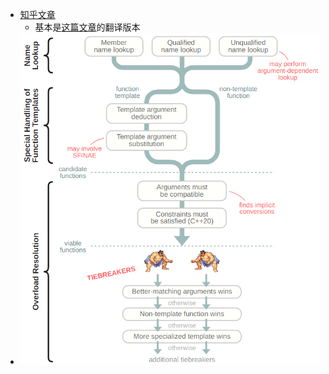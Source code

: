 - [知乎文章](https://zhuanlan.zhihu.com/p/378194573)
	- 基本是[这篇文章](https://preshing.com/20210315/how-cpp-resolves-a-function-call/)的翻译版本
- ![image.png](../assets/image_1695737646899_0.png)